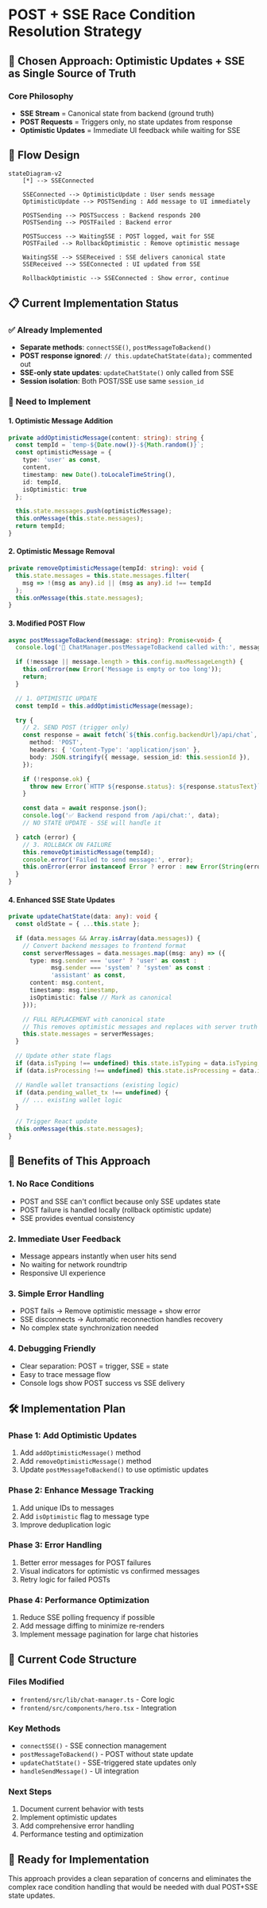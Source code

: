 # POST + SSE Race Condition Resolution Strategy

## 🎯 **Chosen Approach: Optimistic Updates + SSE as Single Source of Truth**

### **Core Philosophy**
- **SSE Stream** = Canonical state from backend (ground truth)
- **POST Requests** = Triggers only, no state updates from response
- **Optimistic Updates** = Immediate UI feedback while waiting for SSE

## 🔄 **Flow Design**

```mermaid
stateDiagram-v2
    [*] --> SSEConnected

    SSEConnected --> OptimisticUpdate : User sends message
    OptimisticUpdate --> POSTSending : Add message to UI immediately

    POSTSending --> POSTSuccess : Backend responds 200
    POSTSending --> POSTFailed : Backend error

    POSTSuccess --> WaitingSSE : POST logged, wait for SSE
    POSTFailed --> RollbackOptimistic : Remove optimistic message

    WaitingSSE --> SSEReceived : SSE delivers canonical state
    SSEReceived --> SSEConnected : UI updated from SSE

    RollbackOptimistic --> SSEConnected : Show error, continue
```

## 📋 **Current Implementation Status**

### ✅ **Already Implemented**
- **Separate methods**: `connectSSE()`, `postMessageToBackend()`
- **POST response ignored**: `// this.updateChatState(data);` commented out
- **SSE-only state updates**: `updateChatState()` only called from SSE
- **Session isolation**: Both POST/SSE use same `session_id`

### 🔄 **Need to Implement**

#### **1. Optimistic Message Addition**
```typescript
private addOptimisticMessage(content: string): string {
  const tempId = `temp-${Date.now()}-${Math.random()}`;
  const optimisticMessage = {
    type: 'user' as const,
    content,
    timestamp: new Date().toLocaleTimeString(),
    id: tempId,
    isOptimistic: true
  };

  this.state.messages.push(optimisticMessage);
  this.onMessage(this.state.messages);
  return tempId;
}
```

#### **2. Optimistic Message Removal**
```typescript
private removeOptimisticMessage(tempId: string): void {
  this.state.messages = this.state.messages.filter(
    msg => !(msg as any).id || (msg as any).id !== tempId
  );
  this.onMessage(this.state.messages);
}
```

#### **3. Modified POST Flow**
```typescript
async postMessageToBackend(message: string): Promise<void> {
  console.log('🚀 ChatManager.postMessageToBackend called with:', message);

  if (!message || message.length > this.config.maxMessageLength) {
    this.onError(new Error('Message is empty or too long'));
    return;
  }

  // 1. OPTIMISTIC UPDATE
  const tempId = this.addOptimisticMessage(message);

  try {
    // 2. SEND POST (trigger only)
    const response = await fetch(`${this.config.backendUrl}/api/chat`, {
      method: 'POST',
      headers: { 'Content-Type': 'application/json' },
      body: JSON.stringify({ message, session_id: this.sessionId }),
    });

    if (!response.ok) {
      throw new Error(`HTTP ${response.status}: ${response.statusText}`);
    }

    const data = await response.json();
    console.log('✅ Backend respond from /api/chat:', data);
    // NO STATE UPDATE - SSE will handle it

  } catch (error) {
    // 3. ROLLBACK ON FAILURE
    this.removeOptimisticMessage(tempId);
    console.error('Failed to send message:', error);
    this.onError(error instanceof Error ? error : new Error(String(error)));
  }
}
```

#### **4. Enhanced SSE State Updates**
```typescript
private updateChatState(data: any): void {
  const oldState = { ...this.state };

  if (data.messages && Array.isArray(data.messages)) {
    // Convert backend messages to frontend format
    const serverMessages = data.messages.map((msg: any) => ({
      type: msg.sender === 'user' ? 'user' as const :
            msg.sender === 'system' ? 'system' as const :
            'assistant' as const,
      content: msg.content,
      timestamp: msg.timestamp,
      isOptimistic: false // Mark as canonical
    }));

    // FULL REPLACEMENT with canonical state
    // This removes optimistic messages and replaces with server truth
    this.state.messages = serverMessages;
  }

  // Update other state flags
  if (data.isTyping !== undefined) this.state.isTyping = data.isTyping;
  if (data.isProcessing !== undefined) this.state.isProcessing = data.isProcessing;

  // Handle wallet transactions (existing logic)
  if (data.pending_wallet_tx !== undefined) {
    // ... existing wallet logic
  }

  // Trigger React update
  this.onMessage(this.state.messages);
}
```

## 🎯 **Benefits of This Approach**

### **1. No Race Conditions**
- POST and SSE can't conflict because only SSE updates state
- POST failure is handled locally (rollback optimistic update)
- SSE provides eventual consistency

### **2. Immediate User Feedback**
- Message appears instantly when user hits send
- No waiting for network roundtrip
- Responsive UI experience

### **3. Simple Error Handling**
- POST fails → Remove optimistic message + show error
- SSE disconnects → Automatic reconnection handles recovery
- No complex state synchronization needed

### **4. Debugging Friendly**
- Clear separation: POST = trigger, SSE = state
- Easy to trace message flow
- Console logs show POST success vs SSE delivery

## 🛠️ **Implementation Plan**

### **Phase 1: Add Optimistic Updates**
1. Add `addOptimisticMessage()` method
2. Add `removeOptimisticMessage()` method
3. Update `postMessageToBackend()` to use optimistic updates

### **Phase 2: Enhance Message Tracking**
1. Add unique IDs to messages
2. Add `isOptimistic` flag to message type
3. Improve deduplication logic

### **Phase 3: Error Handling**
1. Better error messages for POST failures
2. Visual indicators for optimistic vs confirmed messages
3. Retry logic for failed POSTs

### **Phase 4: Performance Optimization**
1. Reduce SSE polling frequency if possible
2. Add message diffing to minimize re-renders
3. Implement message pagination for large chat histories

## 📝 **Current Code Structure**

### **Files Modified**
- `frontend/src/lib/chat-manager.ts` - Core logic
- `frontend/src/components/hero.tsx` - Integration

### **Key Methods**
- `connectSSE()` - SSE connection management
- `postMessageToBackend()` - POST without state update
- `updateChatState()` - SSE-triggered state updates only
- `handleSendMessage()` - UI integration

### **Next Steps**
1. Document current behavior with tests
2. Implement optimistic updates
3. Add comprehensive error handling
4. Performance testing and optimization

## 🚀 **Ready for Implementation**
This approach provides a clean separation of concerns and eliminates the complex race condition handling that would be needed with dual POST+SSE state updates.